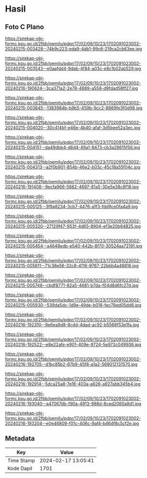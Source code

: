 # Hasil

## Foto C Plano

https://sirekap-obj-formc.kpu.go.id/2fbb/pemilu/pdpr/17/02/09/10/23/1702091023002-20240215-003428--74b9c223-eda9-4db1-99c6-219ca2cb63ee.jpg

https://sirekap-obj-formc.kpu.go.id/2fbb/pemilu/pdpr/17/02/09/10/23/1702091023002-20240215-003543--e0aafdd4-9dab-4f84-a03c-e8c1b02ab529.jpg

https://sirekap-obj-formc.kpu.go.id/2fbb/pemilu/pdpr/17/02/09/10/23/1702091023002-20240216-190624--3ca371a2-2e78-4889-a558-d9fdad58ff27.jpg

https://sirekap-obj-formc.kpu.go.id/2fbb/pemilu/pdpr/17/02/09/10/23/1702091023002-20240215-003845--1383984b-b9b5-459b-9cc2-8669fe3f0d98.jpg

https://sirekap-obj-formc.kpu.go.id/2fbb/pemilu/pdpr/17/02/09/10/23/1702091023002-20240215-004020--30c414bf-e46e-4b40-afaf-3d5bee52a3ec.jpg

https://sirekap-obj-formc.kpu.go.id/2fbb/pemilu/pdpr/17/02/09/10/23/1702091023002-20240215-004151--da49dbb4-d6d4-49a1-8473-cb3a28615f56.jpg

https://sirekap-obj-formc.kpu.go.id/2fbb/pemilu/pdpr/17/02/09/10/23/1702091023002-20240215-004313--a2f0b901-854b-46e2-b03c-45c18a55f04c.jpg

https://sirekap-obj-formc.kpu.go.id/2fbb/pemilu/pdpr/17/02/09/10/23/1702091023002-20240216-191408--9ecfa966-5882-4697-81a5-30e5e38c8f18.jpg

https://sirekap-obj-formc.kpu.go.id/2fbb/pemilu/pdpr/17/02/09/10/23/1702091023002-20240215-005125--3f9a8234-3cb7-4476-a1f3-fdd9ce0fa4a9.jpg

https://sirekap-obj-formc.kpu.go.id/2fbb/pemilu/pdpr/17/02/09/10/23/1702091023002-20240215-005320--27129f47-953f-4d65-8904-ef3e20b64825.jpg

https://sirekap-obj-formc.kpu.go.id/2fbb/pemilu/pdpr/17/02/09/10/23/1702091023002-20240215-005454--a4648edb-e540-442b-8f70-30524aa72191.jpg

https://sirekap-obj-formc.kpu.go.id/2fbb/pemilu/pdpr/17/02/09/10/23/1702091023002-20240215-005611--71c38e56-32c8-4116-9767-22bbb4a48816.jpg

https://sirekap-obj-formc.kpu.go.id/2fbb/pemilu/pdpr/17/02/09/10/23/1702091023002-20240215-005748--cbdf8771-82a5-4681-b7da-f04d8d6fc27d.jpg

https://sirekap-obj-formc.kpu.go.id/2fbb/pemilu/pdpr/17/02/09/10/23/1702091023002-20240215-005930--539da5dc-1d9e-49de-b018-fec78ed05dd6.jpg

https://sirekap-obj-formc.kpu.go.id/2fbb/pemilu/pdpr/17/02/09/10/23/1702091023002-20240216-192310--9e6ea9d8-8cdd-4dad-ac92-b5568f53e1fa.jpg

https://sirekap-obj-formc.kpu.go.id/2fbb/pemilu/pdpr/17/02/09/10/23/1702091023002-20240216-192522--e8e22afe-e901-409e-9724-5e972c049936.jpg

https://sirekap-obj-formc.kpu.go.id/2fbb/pemilu/pdpr/17/02/09/10/23/1702091023002-20240216-192705--d1bc85b2-67b9-45f8-a1a2-568012131570.jpg

https://sirekap-obj-formc.kpu.go.id/2fbb/pemilu/pdpr/17/02/09/10/23/1702091023002-20240216-192914--5dca25a8-7e16-403a-a626-a927abb345b4.jpg

https://sirekap-obj-formc.kpu.go.id/2fbb/pemilu/pdpr/17/02/09/10/23/1702091023002-20240216-193040--a47067db-f90a-4913-988d-8ced2060a9d1.jpg

https://sirekap-obj-formc.kpu.go.id/2fbb/pemilu/pdpr/17/02/09/10/23/1702091023002-20240216-193204--e0e46809-f01c-406c-9af4-b46df8c5cf2e.jpg


## Metadata

| Key        | Value               |
| ---------- | ------------------- |
| Time Stamp | 2024-02-17 13:05:41 |
| Kode Dapil | 1701                |



